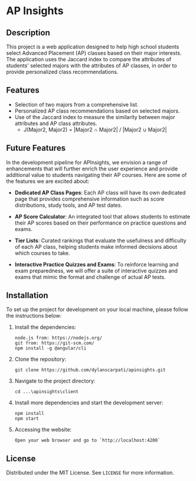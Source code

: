 # AP Insights

## Description

This project is a web application designed to help high school students select Advanced Placement (AP) classes based on their major interests. The application uses the Jaccard index to compare the attributes of students' selected majors with the attributes of AP classes, in order to provide personalized class recommendations.

## Features

- Selection of two majors from a comprehensive list.
- Personalized AP class recommendations based on selected majors.
- Use of the Jaccard index to measure the similarity between major attributes and AP class attributes.
    - J(Major2, Major2) = |Major2 ∩ Major2| / |Major2 ∪ Major2|

## Future Features

In the development pipeline for APInsights, we envision a range of enhancements that will further enrich the user experience and provide additional value to students navigating their AP courses. Here are some of the features we are excited about:

- **Dedicated AP Class Pages**: Each AP class will have its own dedicated page that provides comprehensive information such as score distributions, study tools, and AP test dates.

- **AP Score Calculator**: An integrated tool that allows students to estimate their AP scores based on their performance on practice questions and exams.

- **Tier Lists**: Curated rankings that evaluate the usefulness and difficulty of each AP class, helping students make informed decisions about which courses to take.

- **Interactive Practice Quizzes and Exams**: To reinforce learning and exam preparedness, we will offer a suite of interactive quizzes and exams that mimic the format and challenge of actual AP tests.

## Installation

To set up the project for development on your local machine, please follow the instructions below:

1. Install the dependencies:
   ```
   node.js from: https://nodejs.org/
   git from: https://git-scm.com/
   npm install -g @angular/cli
   ```
2. Clone the repository:
   ```
   git clone https://github.com/dylanscarpati/apinsights.git
   ```
2. Navigate to the project directory:
   ```
   cd ...\apinsights\client
   ```
4. Install more dependencies and start the development server:
   ```
   npm install
   npm start
   ```
5. Accessing the website:
   ```
   Open your web browser and go to `http://localhost:4200`
   ```
## License

Distributed under the MIT License. See `LICENSE` for more information.
